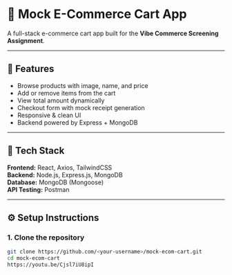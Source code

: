 # 🛒 Mock E-Commerce Cart App

A full-stack e-commerce cart app built for the **Vibe Commerce Screening Assignment**.

---

## 🚀 Features

- Browse products with image, name, and price  
- Add or remove items from the cart  
- View total amount dynamically  
- Checkout form with mock receipt generation  
- Responsive & clean UI  
- Backend powered by Express + MongoDB

---

## 🧱 Tech Stack

**Frontend:** React, Axios, TailwindCSS  
**Backend:** Node.js, Express.js, MongoDB  
**Database:** MongoDB (Mongoose)  
**API Testing:** Postman  

---

## ⚙️ Setup Instructions

### 1. Clone the repository
```bash
git clone https://github.com/<your-username>/mock-ecom-cart.git
cd mock-ecom-cart
https://youtu.be/Cjsl7iU8ipI
